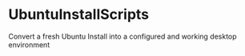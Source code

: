 # UbuntuInstallScripts
Convert a fresh Ubuntu Install into a configured and working desktop environment
